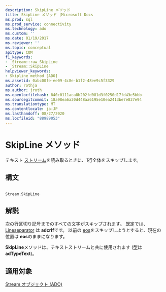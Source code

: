 ```yaml
---
description: SkipLine メソッド
title: SkipLine メソッド |Microsoft Docs
ms.prod: sql
ms.prod_service: connectivity
ms.technology: ado
ms.custom: ''
ms.date: 01/19/2017
ms.reviewer: ''
ms.topic: conceptual
apitype: COM
f1_keywords:
- _Stream::raw_SkipLine
- _Stream::SkipLine
helpviewer_keywords:
- Skipline method [ADO]
ms.assetid: 0abc00fe-ee09-4c8e-b1f2-48ee9c5f3329
author: rothja
ms.author: jroth
ms.openlocfilehash: 840c0111aca8b202fd081d3f0250d17fd43e5bbb
ms.sourcegitcommit: 18a98ea6a30d448aa6195e10ea2413be7e837e94
ms.translationtype: MT
ms.contentlocale: ja-JP
ms.lasthandoff: 08/27/2020
ms.locfileid: "88989053"
---
```

# <a name="skipline-method"></a>SkipLine メソッド
テキスト [ストリーム](./stream-object-ado.md)を読み取るときに、1行全体をスキップします。  
  
## <a name="syntax"></a>構文  
  
```  
  
Stream.SkipLine  
```  
  
## <a name="remarks"></a>解説  
 次の行区切り記号までのすべての文字がスキップされます。 既定では、 [Lineseparator](./lineseparator-property-ado.md) は **adcrlf**です。 以前の [eos](./eos-property.md)をスキップしようとすると、現在の位置は **eos**のままになります。  
  
 **SkipLine**メソッドは、テキストストリームと共に使用されます ([型](./type-property-ado-stream.md)は**adTypeText**)。  
  
## <a name="applies-to"></a>適用対象  
 [Stream オブジェクト (ADO)](./stream-object-ado.md)